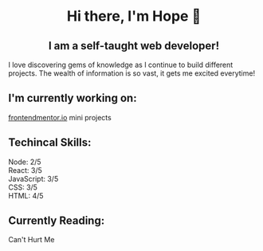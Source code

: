 
<h1 align="center">
  Hi there, I'm Hope 👋
 </h1>
 
 <h2 align="center">
  I am a self-taught web developer!
 </h2>
 
 I love discovering gems of knowledge as I continue to build different projects. The wealth of information is so vast, it gets me excited everytime!


## I'm currently working on:

[frontendmentor.io](frontendmentor.io) mini projects

## Techincal Skills:

Node: 2/5 </br>
React: 3/5 </br>
JavaScript: 3/5 </br>
CSS: 3/5 </br>
HTML: 4/5 </br>

## Currently Reading:

Can't Hurt Me
